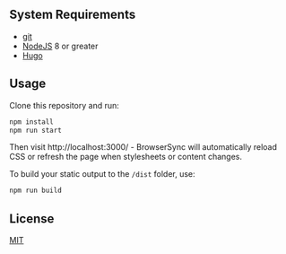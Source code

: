 
## System Requirements

* [git](https://git-scm.com)
* [NodeJS](nodejs.org) 8 or greater
* [Hugo](https://gohugo.io/overview/installing/)

## Usage

Clone this repository and run:

```bash
npm install
npm run start
```

Then visit http://localhost:3000/ - BrowserSync will automatically reload CSS or
refresh the page when stylesheets or content changes.

To build your static output to the `/dist` folder, use:

```bash
npm run build
```

## License

[MIT](LICENSE)
